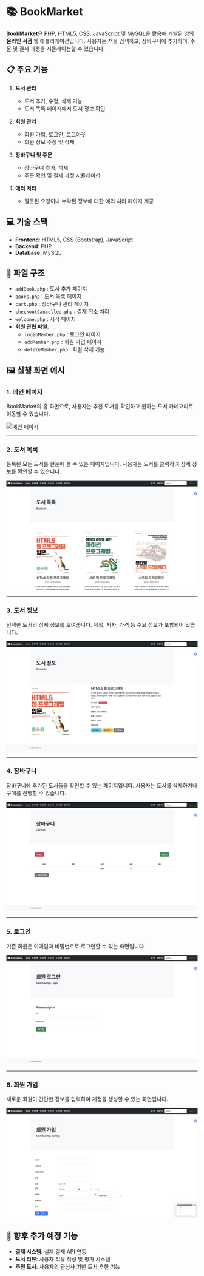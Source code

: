 # 📚 BookMarket

**BookMarket**은 PHP, HTML5, CSS, JavaScript 및 MySQL을 활용해 개발된 임의 **온라인 서점** 웹 애플리케이션입니다. 사용자는 책을 검색하고, 장바구니에 추가하며, 주문 및 결제 과정을 시뮬레이션할 수 있습니다.

## 📋 주요 기능

1. **도서 관리**
   - 도서 추가, 수정, 삭제 기능
   - 도서 목록 페이지에서 도서 정보 확인

2. **회원 관리**
   - 회원 가입, 로그인, 로그아웃
   - 회원 정보 수정 및 삭제

3. **장바구니 및 주문**
   - 장바구니 추가, 삭제
   - 주문 확인 및 결제 과정 시뮬레이션

4. **에러 처리**
   - 잘못된 요청이나 누락된 정보에 대한 예외 처리 페이지 제공

## 💻 기술 스택

- **Frontend**: HTML5, CSS (Bootstrap), JavaScript
- **Backend**: PHP
- **Database**: MySQL

## 📂 파일 구조

- `addBook.php` : 도서 추가 페이지
- `books.php` : 도서 목록 페이지
- `cart.php` : 장바구니 관리 페이지
- `checkoutCancelled.php` : 결제 취소 처리
- `welcome.php` : 시작 페이지
- **회원 관련 파일**:
  - `loginMember.php` : 로그인 페이지
  - `addMember.php` : 회원 가입 페이지
  - `deleteMember.php` : 회원 삭제 기능

## 🖼️ 실행 화면 예시

### 1. 메인 페이지
BookMarket의 홈 화면으로, 사용자는 추천 도서를 확인하고 원하는 도서 카테고리로 이동할 수 있습니다.

![메인 페이지](result_images/홈.png)

---

### 2. 도서 목록
등록된 모든 도서를 한눈에 볼 수 있는 페이지입니다. 사용자는 도서를 클릭하여 상세 정보를 확인할 수 있습니다.

![도서 목록](result_images/도서목록.png)

---

### 3. 도서 정보
선택한 도서의 상세 정보를 보여줍니다. 제목, 저자, 가격 등 주요 정보가 포함되어 있습니다.

![도서 정보](result_images/도서정보.png)

---

### 4. 장바구니
장바구니에 추가된 도서들을 확인할 수 있는 페이지입니다. 사용자는 도서를 삭제하거나 구매를 진행할 수 있습니다.

![장바구니](result_images/장바구니.png)

---

### 5. 로그인
기존 회원은 이메일과 비밀번호로 로그인할 수 있는 화면입니다.

![로그인](result_images/로그인.png)

---

### 6. 회원 가입
새로운 회원이 간단한 정보를 입력하여 계정을 생성할 수 있는 화면입니다.

![회원 가입](result_images/회원변경.png)

## 🚀 향후 추가 예정 기능

- **결제 시스템**: 실제 결제 API 연동
- **도서 리뷰**: 사용자 리뷰 작성 및 평가 시스템
- **추천 도서**: 사용자의 관심사 기반 도서 추천 기능

